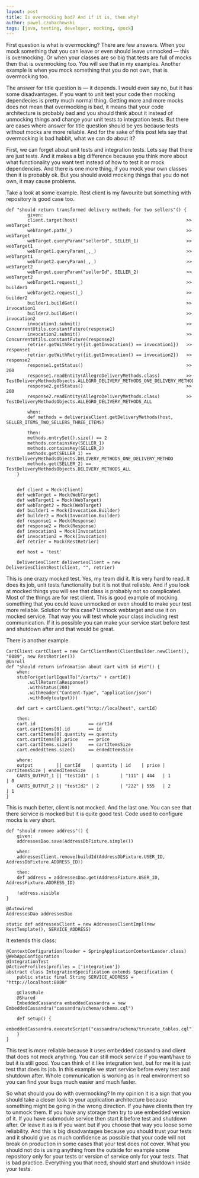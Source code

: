 ```yaml
---
layout: post
title: Is overmocking bad? And if it is, then why?
author: pawel.czubachowski
tags: [java, testing, developer, mocking, spock]
---
```


First question is what is overmocking? There are few answers. When you mock something that you can leave or even should leave unmocked — this is overmocking. Or when your classes are so big that tests are full of mocks then that is overmocking too. You will see that in my examples. Another example is when you mock something that you do not own, that is overmocking too. 

The answer for title question is — it depends. I would even say no, but it has some disadvantages. If you want to unit test your code then mocking dependecies is pretty much normal thing. Getting more and more mocks does not mean that overmocking is bad, it means that your code architecture is probably bad and you should think about it instead of unmocking things and change your unit tests to integration tests. But there are cases where answer for title question should be yes because tests without mocks are more reliable. And for the sake of this post lets say that overmocking is bad habbit, what we can do about it?

First, we can forget about unit tests and integration tests. Lets say that there are just tests. And it makes a big difference because you think more about what functionality you want test instead of how to test it or mock dependencies. And there is one more thing, if you mock your own classes then it is probably ok. But you should avoid mocking things that you do not own, it may cause problems. 

Take a look at some example. Rest client is my favourite but something with repository is good case too. 

```
def "should return transformed delivery methods for two sellers"() {
        given:
        client.target(host)                                         >> webTarget
        webTarget.path(_)                                           >> webTarget
        webTarget.queryParam("sellerId", SELLER_1)                  >> webTarget1
        webTarget1.queryParam(_,_)                                  >> webTarget1
        webTarget2.queryParam(_,_)                                  >> webTarget2
        webTarget.queryParam("sellerId", SELLER_2)                  >> webTarget2
        webTarget1.request(_)                                       >> builder1
        webTarget2.request(_)                                       >> builder2
        builder1.buildGet()                                         >> invocation1
        builder2.buildGet()                                         >> invocation2
        invocation1.submit()                                        >> ConcurrentUtils.constantFuture(response1)
        invocation2.submit()                                        >> ConcurrentUtils.constantFuture(response2)
        retrier.getWithRetry({it.getInvocation() == invocation1})   >> response1
        retrier.getWithRetry({it.getInvocation() == invocation2})   >> response2
        response1.getStatus()                                       >> 200
        response1.readEntity(AllegroDeliveryMethods.class)          >> TestDeliveryMethodsObjects.ALLEGRO_DELIVERY_METHODS_ONE_DELIVERY_METHOD
        response2.getStatus()                                       >> 200
        response2.readEntity(AllegroDeliveryMethods.class)          >> TestDeliveryMethodsObjects.ALLEGRO_DELIVERY_METHODS_ALL

        when:
        def methods = deliveriesClient.getDeliveryMethods(host, SELLER_ITEMS_TWO_SELLERS_THREE_ITEMS)

        then:
        methods.entrySet().size() == 2
        methods.containsKey(SELLER_1)
        methods.containsKey(SELLER_2)
        methods.get(SELLER_1) == TestDeliveryMethodsObjects.DELIVERY_METHODS_ONE_DELIVERY_METHOD
        methods.get(SELLER_2) == TestDeliveryMethodsObjects.DELIVERY_METHODS_ALL
    }


    def client = Mock(Client)
    def webTarget = Mock(WebTarget)
    def webTarget1 = Mock(WebTarget)
    def webTarget2 = Mock(WebTarget)
    def builder1 = Mock(Invocation.Builder)
    def builder2 = Mock(Invocation.Builder)
    def response1 = Mock(Response)
    def response2 = Mock(Response)
    def invocation1 = Mock(Invocation)
    def invocation2 = Mock(Invocation)
    def retrier = Mock(RestRetrier)

    def host = 'test'

    DeliveriesClient deliveriesClient = new DeliveriesClientRest(client, "", retrier)
```
This is one crazy mocked test. Yes, my team did it. It is very hard to read. It does its job, unit tests functionality but it is not that reliable. And if you look at mocked things you will see that class is probably not so complicated. Most of the things are for rest client. This is good example of mocking something that you could leave unmocked or even should to make your test more reliable. Solution for this case? Unmock webtarget and use it on mocked service. That way you will test whole your class including rest communication. If it is possible you can make your service start before test and shutdown after and that would be great. 

There is another example.
```
CartClient cartClient = new CartClientRest(ClientBuilder.newClient(), "8089", new RestRetrier())
@Unroll
def "should return infromation about cart with id #id"() {
    when:
    stubFor(get(urlEqualTo("/carts/" + cartId))
        .willReturn(aResponse()
        .withStatus(200)
        .withHeader("Content-Type", "application/json")
        .withBody(output)))

    def cart = cartClient.get("http://localhost", cartId)

    then:
    cart.id                    == cartId
    cart.cartItems[0].id       == id
    cart.cartItems[0].quantity == quantity
    cart.cartItems[0].price    == price
    cart.cartItems.size()      == cartItemsSize
    cart.endedItems.size()     == endedItemsSize

    where:
    output         || cartId    | quantity | id    | price | cartItemsSize | endedItemsSize
    CARTS_OUTPUT_1 || "testId1" | 1        | "111" | 444   | 1             | 0
    CARTS_OUTPUT_2 || "testId2" | 2        | "222" | 555   | 2             | 1
}
```
This is much better, client is not mocked. And the last one. You can see that there service is mocked but it is quite good test. Code used to configure mocks is very short. 
```
def "should remove address"() {
    given:
    addressesDao.save(AddressDbFixture.simple())

    when:
    addressesClient.remove(buildId(AddressDbFixture.USER_ID, AddressDbFixture.ADDRESS_ID))

    then:
    def address = addressesDao.get(AddressFixture.USER_ID, AddressFixture.ADDRESS_ID)

    !address.visible
}

@Autowired
AddressesDao addressesDao

static def addressesClient = new AddressesClientImpl(new RestTemplate(), SERVICE_ADDRESS)
```

It extends this class:
```
@ContextConfiguration(loader = SpringApplicationContextLoader.class)
@WebAppConfiguration
@IntegrationTest
@ActiveProfiles(profiles = ['integration'])
abstract class IntegrationSpecification extends Specification {
    public static final String SERVICE_ADDRESS = "http://localhost:8080"

    @ClassRule
    @Shared
    EmbeddedCassandra embeddedCassandra = new EmbeddedCassandra("cassandra/schema/schema.cql")

    def setup() {
        embeddedCassandra.executeScript("cassandra/schema/truncate_tables.cql");
    }
}
```

This test is more reliable because it uses embedded cassandra and client that does not mock anything. You can still mock service if you want/have to but it is still good. You can think of it like integration test, but for me it is just test that does its job. In this example we start service before every test and shutdown after. Whole communication is working as in real environment so you can find your bugs much easier and much faster.

So what should you do with overmocking? In my opinion it is a sign that you should take a closer look to your application architecture because something might be going in the wrong direction. If you have clients then try to unmock them. If you have any storage then try to use embedded version of it. If you have submodule service then start it before test and shutdown after. Or leave it as is if you want but if you choose that way you loose some reliability. And this is big disadvantages because you should trust your tests and it should give as much confidence as possible that your code will not break on production in some cases that your test does not cover. What you should not do is using anything from the outside for example some repository only for your tests or version of service only for your tests. That is bad practice. Everything you that need, should start and shutdown inside your tests. 
